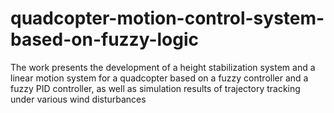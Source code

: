 # quadcopter-motion-control-system-based-on-fuzzy-logic
The work presents the development of a height stabilization system and a linear motion system for a quadcopter based on a fuzzy controller and a fuzzy PID controller, as well as simulation results of trajectory tracking under various wind disturbances
